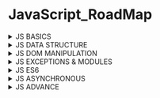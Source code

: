 # JavaScript_RoadMap

<details>
<summary>JS BASICS</summary>
<p>

#### JS BASICS

- Syntax
- Variable
- String
- Methods
- DataType
- if...else
- Operators
- Date & Time
- Loops

</p>
</details>
 
<details>
<summary>JS DATA STRUCTURE</summary>
<p>

#### JS DATA STRUCTURE

- Map
- Weak Map
- Set
- Array
- Object
- Weak Set

</p>
</details>

<details>
<summary>JS DOM MANIPULATION</summary>
<p>

#### JS DOM MANIPULATION

- Styling on Element
- Selecting Elementing
- Event Listeners
- DOM Tree Analogy
- Modifying Elements Attributes & Classes
- Creating, Adding, Modifying & Remocing Elements

</p>
</details>

<details>
<summary>JS EXCEPTIONS & MODULES</summary>
<p>

#### JS EXCEPTIONS & MODULES

- Finally Keyword
- Try Catch
- Throw Statement
- JS Modules

</p>
</details>

<details>
<summary>JS ES6</summary>
<p>

#### JS ES6

- Proxies
- Arrow Functions
- Classes
- Destructuring Assignments
- Spread Parameters
- Template Literal

</p>
</details>

<details>
<summary>JS ASYNCHRONOUS</summary>
<p>

#### JS ASYNCHRONOUS 

- Callback
- SetTimeout
- Setinterval
- Promises
- Async/Await

</p>
</details>

<details>
<summary>JS ADVANCE</summary>
<p>

#### JS ADVANCE

- Closure
- Scope
- OPPs
- Use Strict
- Generators
- Itertor
- Memory Management
- JS Regex
- Browser Debugging

</p>
</details>